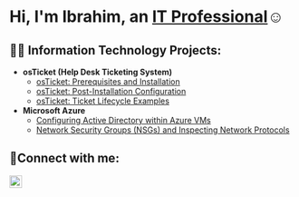 <h1>Hi, I'm Ibrahim, an <a href="https://linkedin.com/in/Josh">IT Professional</a>☺</h1>

<h2>👨‍💻 Information Technology Projects:</h2>

- <b>osTicket (Help Desk Ticketing System)</b>
  - [osTicket: Prerequisites and Installation](https://github.com/ibtechgit/osticket-prereqs)
  - [osTicket: Post-Installation Configuration](https://github.com/ibtechgit/post-install-config)
  - [osTicket: Ticket Lifecycle Examples](https://github.com/ibtechgit/ticket-lifecycle)
- <b>Microsoft Azure</b>
  - [Configuring Active Directory within Azure VMs](https://github.com/ibtechgit/configure-ad)
  - [Network Security Groups (NSGs) and Inspecting Network Protocols](https://github.com/ibtechgit/azure-network-protocols)

<h2>🤳Connect with me:</h2>

[<img align="left" alt="Josh | LinkedIn" width="22px" src="https://cdn.jsdelivr.net/npm/simple-icons@v3/icons/linkedin.svg" />][linkedin]

[linkedin]: https://linkedin.com/in/ismtech

